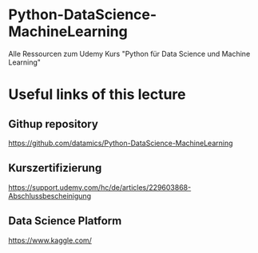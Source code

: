 # Python-DataScience-MachineLearning
Alle Ressourcen zum Udemy Kurs "Python für Data Science und Machine Learning"

# Useful links of this lecture

## Githup repository
https://github.com/datamics/Python-DataScience-MachineLearning

## Kurszertifizierung
https://support.udemy.com/hc/de/articles/229603868-Abschlussbescheinigung

## Data Science Platform
https://www.kaggle.com/
